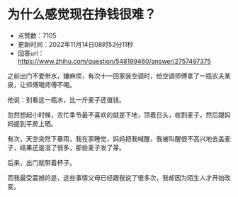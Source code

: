 # 为什么感觉现在挣钱很难？
- 点赞数：7105
- 更新时间：2022年11月14日08时53分11秒
- 回答url：https://www.zhihu.com/question/548199460/answer/2757497375
<body>
 <p data-pid="X88jIL5W">之前出门不爱带水，嫌麻烦，有次十一回家装空调时，给空调师傅拿了一瓶农夫某泉，让师傅喝师傅不喝。</p>
 <p data-pid="mtydcSXL">他说：别看这一瓶水，比一斤麦子还值钱。</p>
 <p data-pid="O7HZa_HY">忽然想起小时候，农忙季节最不喜欢的就是下地，顶着日头，收割麦子，然后跟妈妈提到平房上晒。</p>
 <p data-pid="5oEJFfrb">有次，天空突然下暴雨，我在家睡觉，妈妈把我喊醒，我被叫醒很不高兴地去盖麦子，结果还是湿了很多，那些麦子发了芽。</p>
 <p data-pid="0NYTIYTX">后来，出门就带着杯子。</p>
 <p data-pid="GMmuyxb_">而我最受震撼的是，这些事情父母已经跟我说了很多次，我却因为陌生人才开始改变。</p>
</body>